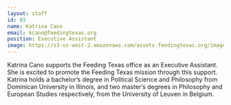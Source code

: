 ```yaml
---
layout: staff
id: 03
name: Katrina Cano
email: kcano@feedingtexas.org
position: Executive Assistant
image: https://s3-us-west-2.amazonaws.com/assets.feedingtexas.org/images/banners/banner-05.jpg
---
```

Katrina Cano supports the Feeding Texas office as an Executive Assistant. She is excited to promote the Feeding Texas mission through this support. Katrina holds a bachelor’s degree in Political Science and Philosophy from Dominican University in Illinois, and two master’s degrees in Philosophy and European Studies respectively, from the University of Leuven in Belgium. 
